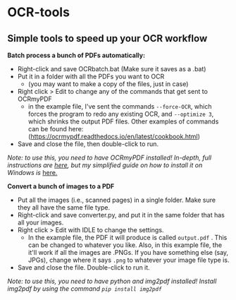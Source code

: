 # OCR-tools

## Simple tools to speed up your OCR workflow ##

**Batch process a bunch of PDFs automatically:**
- Right-click and save OCRbatch.bat (Make sure it saves as a .bat)
- Put it in a folder with all the PDFs you want to OCR 
  - (you may want to make a copy of the files, just in case)
- Right click > Edit to change any of the commands that get sent to OCRmyPDF 
  - in the example file, I've sent the commands `--force-OCR`, which forces the program to redo any existing OCR, and `--optimize 3`, which shrinks the output PDF files. Other examples of commands can be found here: (https://ocrmypdf.readthedocs.io/en/latest/cookbook.html)
- Save and close the file, then double-click to run. 

*Note: to use this, you need to have OCRmyPDF installed! In-depth, full instructions are [here](https://ocrmypdf.readthedocs.io/en/v11.7.1/cookbook.html), but my simplified guide on how to install it on Windows is* [here.](https://docs.google.com/document/d/1wncAdTlP_beerZUvorlXl4SJynqmxXvgAOVV_Jqcn6E/edit?usp=sharing)

**Convert a bunch of images to a PDF**
- Put all the images (i.e., scanned pages) in a single folder. Make sure they all have the same file type.
- Right-click and save converter.py, and put it in the same folder that has all your images.
- Right click > Edit with IDLE to change the settings. 
  - In the example file, the PDF it will produce is called `output.pdf` . This can be changed to whatever you like. Also, in this example file, the it'll work if all the images are .PNGs. If you have something else (say, JPGs), change where it says `.png` to whatever your image file type is.
- Save and close the file. Double-click to run it.

*Note: to use this, you need to have python and img2pdf installed! Install img2pdf by using the command `pip install img2pdf`*
